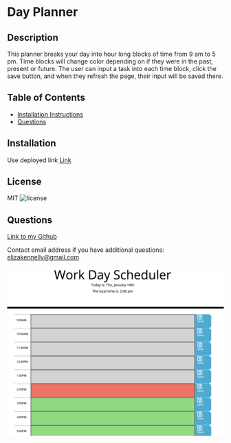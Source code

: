 
# Day Planner 
## Description
This planner breaks your day into hour long blocks of time from 9 am to 5 pm. Time blocks will change color depending on if they were in the past, present or future. The user can input a task into each time block, click the save button, and when they refresh the page, their input will be saved there. 
## Table of Contents
* [Installation Instructions](#installation)
* [Questions](#questions)

## Installation
Use deployed link
[Link](https://ejkennelly.github.io/dayPlanner/)
## License
MIT
![license](https://img.shields.io/badge/license-MIT-ff69b4)

## Questions
[Link to my Github](https://github.com/ejkennelly)

Contact email address if you have additional questions: elizakennelly@gmail.com

![day planner](ss.png)
